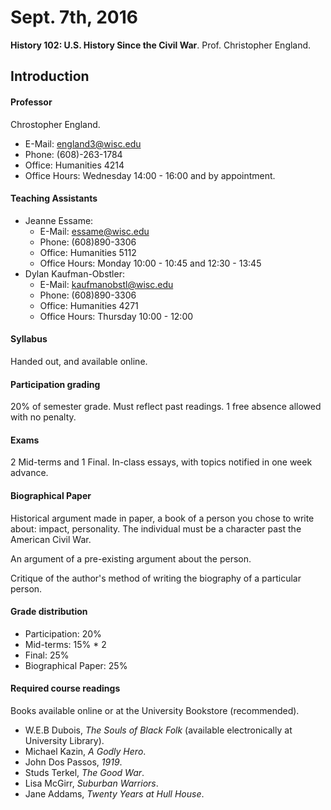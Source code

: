 Sept. 7th, 2016
===============

**History 102: U.S. History Since the Civil War**. Prof. Christopher England.

Introduction
------------

#### Professor

Chrostopher England.

- E-Mail: england3@wisc.edu
- Phone: (608)-263-1784
- Office: Humanities 4214
- Office Hours: Wednesday 14:00 - 16:00 and by appointment.

#### Teaching Assistants

- Jeanne Essame:
  - E-Mail: essame@wisc.edu
  - Phone: (608)890-3306
  - Office: Humanities 5112
  - Office Hours: Monday 10:00 - 10:45 and 12:30 - 13:45
- Dylan Kaufman-Obstler:
  - E-Mail: kaufmanobstl@wisc.edu
  - Phone: (608)890-3306
  - Office: Humanities 4271
  - Office Hours: Thursday 10:00 - 12:00

#### Syllabus

Handed out, and available online.

#### Participation grading

20% of semester grade. Must reflect past readings. 1 free absence allowed with no penalty.

#### Exams

2 Mid-terms and 1 Final. In-class essays, with topics notified in one week advance.

#### Biographical Paper

Historical argument made in paper, a book of a person you chose to write about: impact, personality. The individual must be a character past the American Civil War.

An argument of a pre-existing argument about the person.

Critique of the author's method of writing the biography of a particular person.

<div class="page-break"></div>

#### Grade distribution

- Participation: 20%
- Mid-terms: 15% * 2
- Final: 25%
- Biographical Paper: 25%

#### Required course readings

Books available online or at the University Bookstore (recommended).

- W.E.B Dubois, *The Souls of Black Folk* (available electronically at University Library).
- Michael Kazin, *A Godly Hero*.
- John Dos Passos, *1919*.
- Studs Terkel, *The Good War*.
- Lisa McGirr, *Suburban Warriors*.
- Jane Addams, *Twenty Years at Hull House*.
